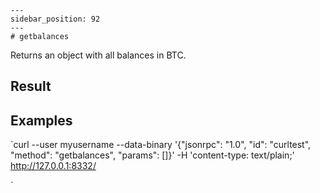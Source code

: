 
    ---
    sidebar_position: 92
    ---
    # getbalances

Returns an object with all balances in BTC.

## Result

## Examples

`curl --user myusername --data-binary '{"jsonrpc": "1.0", "id": "curltest", "method": "getbalances", "params": []}' -H 'content-type: text/plain;' http://127.0.0.1:8332/

`